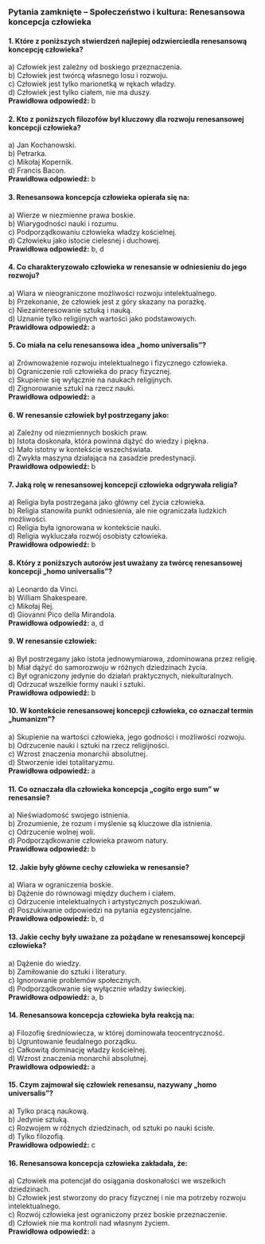 ### Pytania zamknięte – **Społeczeństwo i kultura: Renesansowa koncepcja człowieka**

#### 1. Które z poniższych stwierdzeń najlepiej odzwierciedla renesansową koncepcję człowieka?
a) Człowiek jest zależny od boskiego przeznaczenia.  
b) Człowiek jest twórcą własnego losu i rozwoju.  
c) Człowiek jest tylko marionetką w rękach władzy.  
d) Człowiek jest tylko ciałem, nie ma duszy.  
**Prawidłowa odpowiedź:** b

#### 2. Kto z poniższych filozofów był kluczowy dla rozwoju renesansowej koncepcji człowieka?
a) Jan Kochanowski.  
b) Petrarka.  
c) Mikołaj Kopernik.  
d) Francis Bacon.  
**Prawidłowa odpowiedź:** b

#### 3. Renesansowa koncepcja człowieka opierała się na:
a) Wierze w niezmienne prawa boskie.  
b) Wiarygodności nauki i rozumu.  
c) Podporządkowaniu człowieka władzy kościelnej.  
d) Człowieku jako istocie cielesnej i duchowej.  
**Prawidłowa odpowiedź:** b, d

#### 4. Co charakteryzowało człowieka w renesansie w odniesieniu do jego rozwoju?
a) Wiara w nieograniczone możliwości rozwoju intelektualnego.  
b) Przekonanie, że człowiek jest z góry skazany na porażkę.  
c) Niezainteresowanie sztuką i nauką.  
d) Uznanie tylko religijnych wartości jako podstawowych.  
**Prawidłowa odpowiedź:** a

#### 5. Co miała na celu renesansowa idea „homo universalis”?
a) Zrównoważenie rozwoju intelektualnego i fizycznego człowieka.  
b) Ograniczenie roli człowieka do pracy fizycznej.  
c) Skupienie się wyłącznie na naukach religijnych.  
d) Zignorowanie sztuki na rzecz nauki.  
**Prawidłowa odpowiedź:** a

#### 6. W renesansie człowiek był postrzegany jako:
a) Zależny od niezmiennych boskich praw.  
b) Istota doskonała, która powinna dążyć do wiedzy i piękna.  
c) Mało istotny w kontekście wszechświata.  
d) Zwykła maszyna działająca na zasadzie predestynacji.  
**Prawidłowa odpowiedź:** b

#### 7. Jaką rolę w renesansowej koncepcji człowieka odgrywała religia?
a) Religia była postrzegana jako główny cel życia człowieka.  
b) Religia stanowiła punkt odniesienia, ale nie ograniczała ludzkich możliwości.  
c) Religia była ignorowana w kontekście nauki.  
d) Religia wykluczała rozwój osobisty człowieka.  
**Prawidłowa odpowiedź:** b

#### 8. Który z poniższych autorów jest uważany za twórcę renesansowej koncepcji „homo universalis”?
a) Leonardo da Vinci.  
b) William Shakespeare.  
c) Mikołaj Rej.  
d) Giovanni Pico della Mirandola.  
**Prawidłowa odpowiedź:** a, d

#### 9. W renesansie człowiek:
a) Był postrzegany jako istota jednowymiarowa, zdominowana przez religię.  
b) Miał dążyć do samorozwoju w różnych dziedzinach życia.  
c) Był ograniczony jedynie do działań praktycznych, niekulturalnych.  
d) Odrzucał wszelkie formy nauki i sztuki.  
**Prawidłowa odpowiedź:** b

#### 10. W kontekście renesansowej koncepcji człowieka, co oznaczał termin „humanizm”?
a) Skupienie na wartości człowieka, jego godności i możliwości rozwoju.  
b) Odrzucenie nauki i sztuki na rzecz religijności.  
c) Wzrost znaczenia monarchii absolutnej.  
d) Stworzenie idei totalitaryzmu.  
**Prawidłowa odpowiedź:** a

#### 11. Co oznaczała dla człowieka koncepcja „cogito ergo sum” w renesansie?
a) Nieświadomość swojego istnienia.  
b) Zrozumienie, że rozum i myślenie są kluczowe dla istnienia.  
c) Odrzucenie wolnej woli.  
d) Podporządkowanie człowieka prawom natury.  
**Prawidłowa odpowiedź:** b

#### 12. Jakie były główne cechy człowieka w renesansie?
a) Wiara w ograniczenia boskie.  
b) Dążenie do równowagi między duchem i ciałem.  
c) Odrzucenie intelektualnych i artystycznych poszukiwań.  
d) Poszukiwanie odpowiedzi na pytania egzystencjalne.  
**Prawidłowa odpowiedź:** b, d

#### 13. Jakie cechy były uważane za pożądane w renesansowej koncepcji człowieka?
a) Dążenie do wiedzy.  
b) Zamiłowanie do sztuki i literatury.  
c) Ignorowanie problemów społecznych.  
d) Podporządkowanie się wyłącznie władzy świeckiej.  
**Prawidłowa odpowiedź:** a, b

#### 14. Renesansowa koncepcja człowieka była reakcją na:
a) Filozofię średniowiecza, w której dominowała teocentryczność.  
b) Ugruntowanie feudalnego porządku.  
c) Całkowitą dominację władzy kościelnej.  
d) Wzrost znaczenia monarchii absolutnej.  
**Prawidłowa odpowiedź:** a

#### 15. Czym zajmował się człowiek renesansu, nazywany „homo universalis”?
a) Tylko pracą naukową.  
b) Jedynie sztuką.  
c) Rozwojem w różnych dziedzinach, od sztuki po nauki ścisłe.  
d) Tylko filozofią.  
**Prawidłowa odpowiedź:** c

#### 16. Renesansowa koncepcja człowieka zakładała, że:
a) Człowiek ma potencjał do osiągania doskonałości we wszelkich dziedzinach.  
b) Człowiek jest stworzony do pracy fizycznej i nie ma potrzeby rozwoju intelektualnego.  
c) Rozwój człowieka jest ograniczony przez boskie przeznaczenie.  
d) Człowiek nie ma kontroli nad własnym życiem.  
**Prawidłowa odpowiedź:** a